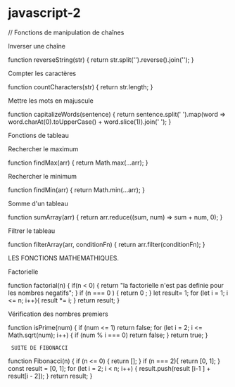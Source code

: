 # javascript-2
// Fonctions de manipulation de chaînes

 Inverser une chaîne
 
function reverseString(str) {
    return str.split('').reverse().join('');
}

 Compter les caractères
 
function countCharacters(str) {
    return str.length;
}

 Mettre les mots en majuscule
 
function capitalizeWords(sentence) {
    return sentence.split(' ').map(word => word.charAt(0).toUpperCase() + word.slice(1)).join(' ');
}

 Fonctions de tableau

 Rechercher le maximum
 
function findMax(arr) {
    return Math.max(...arr);
}

 Rechercher le minimum
 
function findMin(arr) {
    return Math.min(...arr);
}

Somme d'un tableau

function sumArray(arr) {
    return arr.reduce((sum, num) => sum + num, 0);
}

 Filtrer le tableau
 
function filterArray(arr, conditionFn) {
    return arr.filter(conditionFn);
}

LES FONCTIONS MATHEMATHIQUES.

Factorielle

function factorial(n) {
    if(n < 0) {
       return "la factorielle n'est pas definie pour les nombres negatifs";
       }
    if (n === 0 ) {
        return 0 ;
        }
    let result= 1;
    for (let i = 1; i <= n; i++){
        result *= i;
}
  return result;
  }
  

Vérification des nombres premiers

function isPrime(num) {
    if (num <= 1) return false;
    for (let i = 2; i <= Math.sqrt(num); i++) {
        if (num % i === 0) return false;
    }
    return true;
}

     SUITE DE FIBONACCI
     
function Fibonacci(n) {
    if (n <= 0) {
    return [];
    }
    if (n === 2){ 
    return [0, 1];
    }
    const result = [0, 1];
    for (let i = 2; i < n; i++) {
        result.push(result [i-1 ] + result[i - 2]);
    }
    return result;
}
